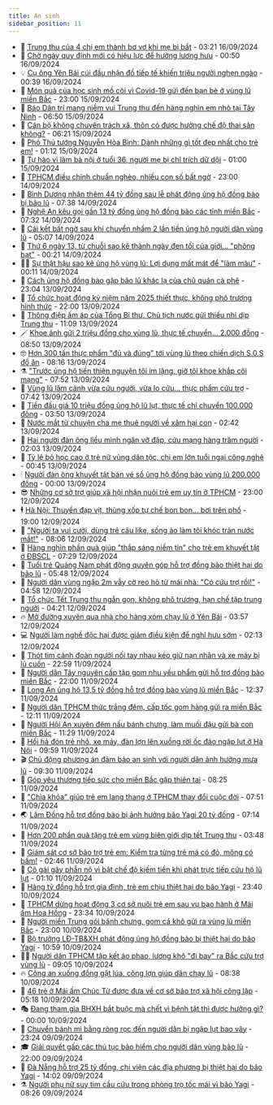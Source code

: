 ```yaml
---
title: An sinh
sidebar_position: 11
---
```


<!-- dantri-an-sinh:START -->
- 👺 [Trung thu của 4 chị em thành bơ vơ khi mẹ bị bắt](https://dantri.com.vn/an-sinh/trung-thu-cua-4-chi-em-thanh-bo-vo-khi-me-bi-bat-20240916092431512.htm) - 03:21 16/09/2024
- 👀 [Chờ ngày quy định mới có hiệu lực để hưởng lương hưu](https://dantri.com.vn/an-sinh/cho-ngay-quy-dinh-moi-co-hieu-luc-de-huong-luong-huu-20240914161047614.htm) - 00:50 16/09/2024
- 💡 [Cụ ông Yên Bái cúi đầu nhận đồ tiếp tế khiến triệu người nghẹn ngào](https://dantri.com.vn/an-sinh/cu-ong-yen-bai-cui-dau-nhan-do-tiep-te-khien-trieu-nguoi-nghen-ngao-20240916064711468.htm) - 00:39 16/09/2024
- 💄 [Món quà của học sinh mồ côi vì Covid-19 gửi đến bạn bè ở vùng lũ miền Bắc](https://dantri.com.vn/an-sinh/mon-qua-cua-hoc-sinh-mo-coi-vi-covid-19-gui-den-ban-be-o-vung-lu-mien-bac-20240914130714491.htm) - 23:00 15/09/2024
- 🧠 [Báo Dân trí mang niềm vui Trung thu đến hàng nghìn em nhỏ tại Tây Ninh](https://dantri.com.vn/an-sinh/bao-dan-tri-mang-niem-vui-trung-thu-den-hang-nghin-em-nho-tai-tay-ninh-20240915034145355.htm) - 06:50 15/09/2024
- 🫣 [Cán bộ không chuyên trách xã, thôn có được hưởng chế độ thai sản không?](https://dantri.com.vn/an-sinh/can-bo-khong-chuyen-trach-xa-thon-co-duoc-huong-che-do-thai-san-khong-20240914181835059.htm) - 06:21 15/09/2024
- 🥸 [Phó Thủ tướng Nguyễn Hòa Bình: Dành những gì tốt đẹp nhất cho trẻ em!](https://dantri.com.vn/an-sinh/pho-thu-tuong-nguyen-hoa-binh-danh-nhung-gi-tot-dep-nhat-cho-tre-em-20240915053445872.htm) - 01:12 15/09/2024
- 🤭 [Tự hào vì làm bà nội ở tuổi 36, người mẹ bị chỉ trích dữ dội](https://dantri.com.vn/an-sinh/tu-hao-vi-lam-ba-noi-o-tuoi-36-nguoi-me-bi-chi-trich-du-doi-20240910115943320.htm) - 01:00 15/09/2024
- 💂 [TPHCM điều chỉnh chuẩn nghèo, nhiều con số bất ngờ](https://dantri.com.vn/an-sinh/tphcm-dieu-chinh-chuan-ngheo-nhieu-con-so-bat-ngo-20240914064054426.htm) - 23:00 14/09/2024
- 🦣 [Bình Dương nhận thêm 44 tỷ đồng sau lễ phát động ủng hộ đồng bào bị bão lũ](https://dantri.com.vn/an-sinh/binh-duong-nhan-them-44-ty-dong-sau-le-phat-dong-ung-ho-dong-bao-bi-bao-lu-20240914130503717.htm) - 07:38 14/09/2024
- 🧰 [Nghệ An kêu gọi gần 13 tỷ đồng ủng hộ đồng bào các tỉnh miền Bắc](https://dantri.com.vn/an-sinh/nghe-an-keu-goi-gan-13-ty-dong-ung-ho-dong-bao-cac-tinh-mien-bac-20240914104440982.htm) - 07:32 14/09/2024
- 🤩 [Cái kết bất ngờ sau khi chuyển nhầm 2 lần tiền ủng hộ người dân vùng lũ](https://dantri.com.vn/an-sinh/cai-ket-bat-ngo-sau-khi-chuyen-nham-2-lan-tien-ung-ho-nguoi-dan-vung-lu-20240914115801956.htm) - 05:07 14/09/2024
- 🤖 [Thứ 6 ngày 13, từ chuỗi sao kê thành ngày đen tối của giới… &quot;phông bạt&quot;](https://dantri.com.vn/an-sinh/thu-6-ngay-13-tu-chuoi-sao-ke-thanh-ngay-den-toi-cua-gioi-phong-bat-20240914070957582.htm) - 00:21 14/09/2024
- 🧑‍💻 [Sự thật hậu sao kê ủng hộ vùng lũ: Lợi dụng mất mát để &quot;làm màu&quot;](https://dantri.com.vn/an-sinh/su-that-hau-sao-ke-ung-ho-vung-lu-loi-dung-mat-mat-de-lam-mau-20240913212051452.htm) - 00:11 14/09/2024
- 🦍 [Cách ủng hộ đồng bào gặp bão lũ khác lạ của chủ quán cà phê](https://dantri.com.vn/an-sinh/cach-ung-ho-dong-bao-gap-bao-lu-khac-la-cua-chu-quan-ca-phe-20240913142726398.htm) - 23:04 13/09/2024
- 🦆 [Tổ chức hoạt động kỷ niệm năm 2025 thiết thực, không phô trương hình thức](https://dantri.com.vn/an-sinh/to-chuc-hoat-dong-ky-niem-nam-2025-thiet-thuc-khong-pho-truong-hinh-thuc-20240913203347317.htm) - 22:00 13/09/2024
- 🌊 [Thông điệp ấm áp của Tổng Bí thư, Chủ tịch nước gửi thiếu nhi dịp Trung thu](https://dantri.com.vn/an-sinh/thong-diep-am-ap-cua-tong-bi-thu-chu-tich-nuoc-gui-thieu-nhi-dip-trung-thu-20240913162403261.htm) - 11:09 13/09/2024
- 🪄 [Khoe ảnh gửi 2 triệu đồng cho vùng lũ, thực tế chuyển... 2.000 đồng](https://dantri.com.vn/an-sinh/khoe-anh-gui-2-trieu-dong-cho-vung-lu-thuc-te-chuyen-2000-dong-20240913152110442.htm) - 08:50 13/09/2024
- 🤓 [Hơn 300 tấn thực phẩm &quot;đủ và đúng&quot; tới vùng lũ theo chiến dịch S.0.S đồ ăn](https://dantri.com.vn/an-sinh/hon-300-tan-thuc-pham-du-va-dung-toi-vung-lu-theo-chien-dich-s0s-do-an-20240912223356947.htm) - 08:16 13/09/2024
- ⚗️ [&quot;Trước ủng hộ tiền thiện nguyện tôi im lặng, giờ tôi khoe khắp cõi mạng&quot;](https://dantri.com.vn/an-sinh/truoc-ung-ho-tien-thien-nguyen-toi-im-lang-gio-toi-khoe-khap-coi-mang-20240913123954069.htm) - 07:52 13/09/2024
- 💃 [Vùng lũ lâm cảnh vừa cứu người, vừa lo cứu... thực phẩm cứu trợ](https://dantri.com.vn/an-sinh/vung-lu-lam-canh-vua-cuu-nguoi-vua-lo-cuu-thuc-pham-cuu-tro-20240913122024357.htm) - 07:42 13/09/2024
- 💼 [Tiền đấu giá 10 triệu đồng ủng hộ lũ lụt, thực tế chỉ chuyển 100.000 đồng](https://dantri.com.vn/an-sinh/tien-dau-gia-10-trieu-dong-ung-ho-lu-lut-thuc-te-chi-chuyen-100000-dong-20240913102821228.htm) - 03:50 13/09/2024
- 🤖 [Nước mắt từ chuyện cha mẹ thuê người về xâm hại con](https://dantri.com.vn/an-sinh/nuoc-mat-tu-chuyen-cha-me-thue-nguoi-ve-xam-hai-con-20240913052552119.htm) - 02:42 13/09/2024
- 🧐 [Hai người đàn ông liều mình ngăn vỡ đập, cứu mạng hàng trăm người](https://dantri.com.vn/an-sinh/hai-nguoi-dan-ong-lieu-minh-ngan-vo-dap-cuu-mang-hang-tram-nguoi-20240912163050269.htm) - 02:03 13/09/2024
- 💯 [Tỷ lệ bỏ học cao ở trẻ nữ vùng dân tộc, chị em lớn tuổi ngại công nghệ](https://dantri.com.vn/an-sinh/ty-le-bo-hoc-cao-o-tre-nu-vung-dan-toc-chi-em-lon-tuoi-ngai-cong-nghe-20240912155934193.htm) - 00:45 13/09/2024
- 🕯 [Người đàn ông khuyết tật bán vé số ủng hộ đồng bào vùng lũ 200.000 đồng](https://dantri.com.vn/an-sinh/nguoi-dan-ong-khuyet-tat-ban-ve-so-ung-ho-dong-bao-vung-lu-200000-dong-20240912164633468.htm) - 00:00 13/09/2024
- 😎 [Những cơ sở trợ giúp xã hội nhận nuôi trẻ em uy tín ở TPHCM](https://dantri.com.vn/an-sinh/nhung-co-so-tro-giup-xa-hoi-nhan-nuoi-tre-em-uy-tin-o-tphcm-20240912125433415.htm) - 23:00 12/09/2024
- 🕴 [Hà Nội: Thuyền đạp vịt, thùng xốp tự chế bon bon... bơi trên phố](https://dantri.com.vn/an-sinh/ha-noi-thuyen-dap-vit-thung-xop-tu-che-bon-bon-boi-tren-pho-20240912164853662.htm) - 19:00 12/09/2024
- 🤖 [&quot;Người ta vui cười, dùng trẻ câu like, sống ảo làm tôi khóc tràn nước mắt!&quot;](https://dantri.com.vn/an-sinh/nguoi-ta-vui-cuoi-dung-tre-cau-like-song-ao-lam-toi-khoc-tran-nuoc-mat-20240912141122415.htm) - 08:06 12/09/2024
- 🤡 [Hàng nghìn phần quà giúp &quot;thắp sáng niềm tin&quot; cho trẻ em khuyết tật ở ĐBSCL](https://dantri.com.vn/an-sinh/hang-nghin-phan-qua-giup-thap-sang-niem-tin-cho-tre-em-khuyet-tat-o-dbscl-20240912122931036.htm) - 07:29 12/09/2024
- 💪 [Tuổi trẻ Quảng Nam phát động quyên góp hỗ trợ đồng bào thiệt hại do bão lũ](https://dantri.com.vn/an-sinh/tuoi-tre-quang-nam-phat-dong-quyen-gop-ho-tro-dong-bao-thiet-hai-do-bao-lu-20240912113217659.htm) - 05:48 12/09/2024
- 🌝 [Người dân vùng ngập 2m vẫy cờ reo hò từ mái nhà: &quot;Có cứu trợ rồi!&quot;](https://dantri.com.vn/an-sinh/nguoi-dan-vung-ngap-2m-vay-co-reo-ho-tu-mai-nha-co-cuu-tro-roi-20240912105705599.htm) - 04:58 12/09/2024
- 🤩 [Tổ chức Tết Trung thu ngắn gọn, không phô trương, hạn chế tập trung người](https://dantri.com.vn/an-sinh/to-chuc-tet-trung-thu-ngan-gon-khong-pho-truong-han-che-tap-trung-nguoi-20240912111228068.htm) - 04:21 12/09/2024
- 🔥 [Mở đường xuyên qua nhà cho hàng xóm chạy lũ ở Yên Bái](https://dantri.com.vn/xa-hoi/mo-duong-xuyen-qua-nha-cho-hang-xom-chay-lu-o-yen-bai-20240912100245134.htm) - 03:57 12/09/2024
- 💻 [Người làm nghề độc hại được giảm điều kiện để nghỉ hưu sớm](https://dantri.com.vn/an-sinh/nguoi-lam-nghe-doc-hai-duoc-giam-dieu-kien-de-nghi-huu-som-20240910230719182.htm) - 02:13 12/09/2024
- 💄 [Thót tim cảnh đoàn người nối tay nhau kéo giữ nạn nhân và xe máy bị lũ cuốn](https://dantri.com.vn/an-sinh/thot-tim-canh-doan-nguoi-noi-tay-nhau-keo-giu-nan-nhan-va-xe-may-bi-lu-cuon-20240911202252304.htm) - 22:59 11/09/2024
- 🦆 [Người dân Tây nguyên cấp tập gom nhu yếu phẩm gửi hỗ trợ đồng bào miền Bắc](https://dantri.com.vn/an-sinh/nguoi-dan-tay-nguyen-cap-tap-gom-nhu-yeu-pham-gui-ho-tro-dong-bao-mien-bac-20240911192310540.htm) - 22:00 11/09/2024
- 🐲 [Long An ủng hộ 13,5 tỷ đồng hỗ trợ đồng bào vùng lũ miền Bắc](https://dantri.com.vn/an-sinh/long-an-ung-ho-135-ty-dong-ho-tro-dong-bao-vung-lu-mien-bac-20240911192907442.htm) - 12:37 11/09/2024
- 🥷 [Người dân TPHCM thức trắng đêm, cấp tốc gom hàng gửi ra miền Bắc](https://dantri.com.vn/an-sinh/nguoi-dan-tphcm-thuc-trang-dem-cap-toc-gom-hang-gui-ra-mien-bac-20240911170317766.htm) - 12:11 11/09/2024
- 💯 [Người Hội An xuyên đêm nấu bánh chưng, làm muối đậu gửi bà con miền Bắc](https://dantri.com.vn/an-sinh/nguoi-hoi-an-xuyen-dem-nau-banh-chung-lam-muoi-dau-gui-ba-con-mien-bac-20240911165844172.htm) - 11:29 11/09/2024
- 🧐 [Hối hả đón trẻ nhỏ, xe máy, đàn lợn lên xuồng rời ốc đảo ngập lụt ở Hà Nội](https://dantri.com.vn/an-sinh/hoi-ha-don-tre-nho-xe-may-dan-lon-len-xuong-roi-oc-dao-ngap-lut-o-ha-noi-20240911163446221.htm) - 09:59 11/09/2024
- 🎬 [Chủ động phương án đảm bảo an sinh với người dân ảnh hưởng mưa lũ](https://dantri.com.vn/an-sinh/chu-dong-phuong-an-dam-bao-an-sinh-voi-nguoi-dan-anh-huong-mua-lu-20240911153431610.htm) - 09:30 11/09/2024
- 🦍 [Góp yêu thương tiếp sức cho miền Bắc gặp thiên tai](https://dantri.com.vn/an-sinh/gop-yeu-thuong-tiep-suc-cho-mien-bac-gap-thien-tai-20240911142502057.htm) - 08:25 11/09/2024
- 🫶 [&quot;Chìa khóa&quot; giúp trẻ em lang thang ở TPHCM thay đổi cuộc đời](https://dantri.com.vn/an-sinh/chia-khoa-giup-tre-em-lang-thang-o-tphcm-thay-doi-cuoc-doi-20240911142910338.htm) - 07:51 11/09/2024
- 🌏 [Lâm Đồng hỗ trợ đồng bào bị ảnh hưởng bão Yagi 20 tỷ đồng](https://dantri.com.vn/an-sinh/lam-dong-ho-tro-dong-bao-bi-anh-huong-bao-yagi-20-ty-dong-20240911133412971.htm) - 07:14 11/09/2024
- 🫣 [Hơn 200 phần quà tặng trẻ em vùng biên giới dịp tết Trung thu](https://dantri.com.vn/an-sinh/hon-200-phan-qua-tang-tre-em-vung-bien-gioi-dip-tet-trung-thu-20240911095830106.htm) - 03:48 11/09/2024
- 🥰 [Giám sát cơ sở bảo trợ trẻ em: Kiểm tra từng trẻ má có đỏ, mông có bầm!](https://dantri.com.vn/an-sinh/giam-sat-co-so-bao-tro-tre-em-kiem-tra-tung-tre-ma-co-do-mong-co-bam-20240910131737564.htm) - 02:46 11/09/2024
- 🎊 [Cô gái gây phẫn nộ vì bật chế độ kiếm tiền khi phát trực tiếp cứu hộ lũ lụt](https://dantri.com.vn/an-sinh/co-gai-gay-phan-no-vi-bat-che-do-kiem-tien-khi-phat-truc-tiep-cuu-ho-lu-lut-20240910172135215.htm) - 01:10 11/09/2024
- 💄 [Hàng tỷ đồng hỗ trợ gia đình, trẻ em chịu thiệt hại do bão Yagi](https://dantri.com.vn/an-sinh/hang-ty-dong-ho-tro-gia-dinh-tre-em-chiu-thiet-hai-do-bao-yagi-20240910221658918.htm) - 23:40 10/09/2024
- 👹 [TPHCM dừng hoạt động 3 cơ sở nuôi trẻ em sau vụ bạo hành ở Mái ấm Hoa Hồng](https://dantri.com.vn/an-sinh/tphcm-dung-hoat-dong-3-co-so-nuoi-tre-em-sau-vu-bao-hanh-o-mai-am-hoa-hong-20240910115502908.htm) - 23:34 10/09/2024
- 💯 [Người miền Trung gói bánh chưng, gom cá khô gửi ra vùng lũ miền Bắc](https://dantri.com.vn/an-sinh/nguoi-mien-trung-goi-banh-chung-gom-ca-kho-gui-ra-vung-lu-mien-bac-20240910173222664.htm) - 23:00 10/09/2024
- 📝 [Bộ trưởng LĐ-TB&amp;XH phát động ủng hộ đồng bào bị thiệt hại do bão Yagi](https://dantri.com.vn/an-sinh/bo-truong-ld-tbxh-phat-dong-ung-ho-dong-bao-bi-thiet-hai-do-bao-yagi-20240910174207034.htm) - 10:59 10/09/2024
- 👨‍🏫 [Người dân TPHCM tập kết áo phao, lương khô &quot;đi bay&quot; ra Bắc cứu trợ vùng lũ](https://dantri.com.vn/an-sinh/nguoi-dan-tphcm-tap-ket-ao-phao-luong-kho-di-bay-ra-bac-cuu-tro-vung-lu-20240910154630568.htm) - 09:05 10/09/2024
- 🔥 [Công an xuống đồng gặt lúa, cõng lợn giúp dân chạy lũ](https://dantri.com.vn/an-sinh/cong-an-xuong-dong-gat-lua-cong-lon-giup-dan-chay-lu-20240910150458125.htm) - 08:38 10/09/2024
- 🧰 [46 trẻ ở Mái ấm Chúc Từ được đưa về cơ sở bảo trợ xã hội công lập](https://dantri.com.vn/an-sinh/46-tre-o-mai-am-chuc-tu-duoc-dua-ve-co-so-bao-tro-xa-hoi-cong-lap-20240910114531696.htm) - 05:18 10/09/2024
- 🎭 [Đang tham gia BHXH bắt buộc mà chết vì bệnh tật thì được hưởng gì?](https://dantri.com.vn/an-sinh/dang-tham-gia-bhxh-bat-buoc-ma-chet-vi-benh-tat-thi-duoc-huong-gi-20240909104927765.htm) - 00:00 10/09/2024
- 🔭 [Chuyển bánh mì bằng ròng rọc đến người dân bị ngập lụt bao vây](https://dantri.com.vn/an-sinh/chuyen-banh-mi-bang-rong-roc-den-nguoi-dan-bi-ngap-lut-bao-vay-20240910001903413.htm) - 23:24 09/09/2024
- 🎓 [Giải quyết gấp các thủ tục bảo hiểm cho người dân vùng bão lũ](https://dantri.com.vn/an-sinh/giai-quyet-gap-cac-thu-tuc-bao-hiem-cho-nguoi-dan-vung-bao-lu-20240909201320711.htm) - 22:00 09/09/2024
- 🦅 [Đà Nẵng hỗ trợ 25 tỷ đồng, chi viện các địa phương bị thiệt hại do bão Yagi](https://dantri.com.vn/an-sinh/da-nang-ho-tro-25-ty-dong-chi-vien-cac-dia-phuong-bi-thiet-hai-do-bao-yagi-20240909164220819.htm) - 14:02 09/09/2024
- ⚗️ [Người phụ nữ suy tim cầu cứu trong phòng trọ tốc mái vì bão Yagi](https://dantri.com.vn/an-sinh/nguoi-phu-nu-suy-tim-cau-cuu-trong-phong-tro-toc-mai-vi-bao-yagi-20240909145145312.htm) - 08:26 09/09/2024<!-- dantri-an-sinh:END -->
